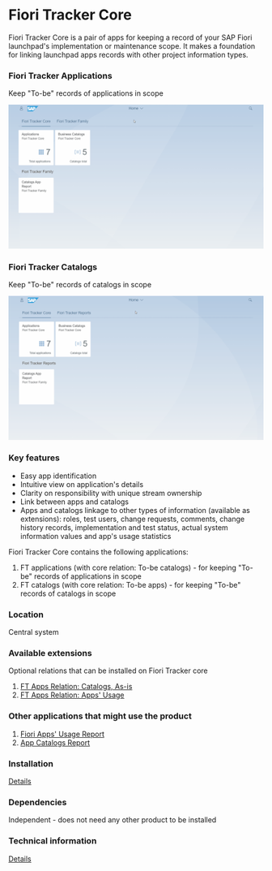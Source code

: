 # Fiori Tracker Core

Fiori Tracker Core is a pair of apps for keeping a record of your SAP Fiori launchpad's implementation or maintenance scope. It makes a foundation for linking launchpad apps records with other project information types.

### Fiori Tracker Applications
Keep "To-be" records of applications in scope

![](res/FtApps.gif)

### Fiori Tracker Catalogs
Keep "To-be" records of catalogs in scope

![](res/FtCats.gif)

### Key features
- Easy app identification 
- Intuitive view on application's details 
- Clarity on responsibility with unique stream ownership
- Link between apps and catalogs
- Apps and catalogs linkage to other types of information (available as extensions): roles, test users, change requests, comments, change history records, implementation and test status, actual system information values and app's usage statistics

Fiori Tracker Core contains the following applications:  
1. FT applications (with core relation: To-be catalogs) - for keeping "To-be" records of applications in scope
2. FT catalogs (with core relation: To-be apps) - for keeping "To-be" records of catalogs in scope

### Location
Central system

### Available extensions
Optional relations that can be installed on Fiori Tracker core
1. [FT Apps Relation: Catalogs, As-is](ft-apps-rel-catalogs-asis.md)
2. [FT Apps Relation: Apps' Usage](ft-apps-rel-appsusage.md)

### Other applications that might use the product
1. [Fiori Apps' Usage Report](fa.md)
2. [App Catalogs Report](ac.md)

### Installation 
[Details](/inst/ft-core.md)

### Dependencies
Independent - does not need any other product to be installed

### Technical information
[Details](/tech/ft-core.md) 
